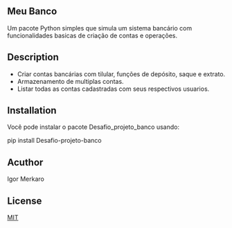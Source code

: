 ## Meu Banco

Um pacote Python simples que simula um sistema bancário com funcionalidades basicas de criação de contas e operações.

## Description

- Criar contas bancárias com tilular, funções de depósito, saque e extrato.
- Armazenamento de multiplas contas.
- Listar todas as contas cadastradas com seus respectivos usuarios.

## Installation

Você pode instalar o pacote Desafio_projeto_banco usando:

pip install Desafio-projeto-banco

## Acuthor

Igor Merkaro

## License

[MIT](LICENSE)
